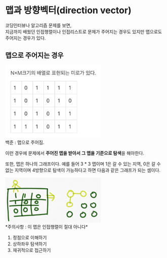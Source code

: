 # 맵과 방향벡터(direction vector)

코딩인터뷰나 알고리즘 문제를 보면,
<br>
지금까지 배웠던 인접행렬이나 인접리스트로 문제가 주어지는 경우도 있지만 맵으로도 주어지는 경우가 있다. 

## 맵으로 주어지는 경우

<img src="../99_assets/02_07_01.png"  width="60%" height="30%">
<br>
백준 : 맵으로 주어짐.

이런 경우에 문제에서 **주어진 맵을 받아서 그 맵을 기준으로 탐색**을 해야한다. 

또한, 맵은 하나의 그래프이다. 예를 들어 3 * 3 맵이며 1은 갈 수 있는 지역, 0은 갈 수 없는 지역이며 4방향으로 탐색이 가능하다고 하면 다음과 같은 그래프가 되는 셈이다.

<img src="../99_assets/02_07_02.png"  width="60%" height="30%">
<br>
*주의사항 : 이 맵은 인접행렬이 절대 아니다*

1. 정점으로 이해하기
2. 상하좌우 탐색하기
3. 재귀적으로 접근하기
